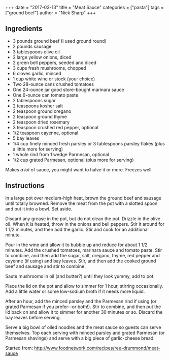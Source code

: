 +++
date = "2017-03-13"
title = "Meat Sauce"
categories = ["pasta"]
tags = ["ground beef"]
author = "Nick Sharp"
+++

## Ingredients

- 3 pounds ground beef (I used ground round)
- 2 pounds sausage
- 3 tablespoons olive oil 
- 2 large yellow onions, diced 
- 2 green bell peppers, seeded and diced 
- 3 cups fresh mushrooms, chopped
- 6 cloves garlic, minced 
- 1 cup white wine or stock (your choice) 
- Two 28-ounce cans crushed tomatoes 
- One 24-ounce jar good store-bought marinara sauce
- One 6-ounce can tomato paste 
- 2 tablespoons sugar 
- 2 teaspoons kosher salt 
- 2 teaspoon ground oregano 
- 2 teaspoon ground thyme 
- 2 teaspoon dried rosemary
- 3 teaspoon crushed red pepper, optional
- 1/2 teaspoon cayenne, optional
- 5 bay leaves 
- 1/4 cup finely minced fresh parsley or 3 tablespoons parsley flakes (plus a little more for serving)
- 1 whole rind from 1 wedge Parmesan, optional
- 1/2 cup grated Parmesan, optional (plus more for serving)

Makes _a lot_ of sauce, you might want to halve it or more. Freezes well.


## Instructions

In a large pot over medium-high heat, brown the ground beef and sausage until totally browned. Remove the meat from the pot with a slotted spoon and put it into a bowl. Set aside.

Discard any grease in the pot, but do not clean the pot. Drizzle in the olive oil. When it is heated, throw in the onions and bell peppers. Stir it around for 1 1/2 minutes, and then add the garlic. Stir and cook for an additional minute.

Pour in the wine and allow it to bubble up and reduce for about 1 1/2 minutes. Add the crushed tomatoes, marinara sauce and tomato paste. Stir to combine, and then add the sugar, salt, oregano, thyme, red pepper and cayenne (if using) and bay leaves. Stir, and then add the cooked ground beef and sausage and stir to combine. 

Saute mushrooms in oil (and butter?) until they look yummy, add to pot.

Place the lid on the pot and allow to simmer for 1 hour, stirring occasionally. Add a little water or some low-sodium broth if it needs more liquid.

After an hour, add the minced parsley and the Parmesan rind if using (or grated Parmesan if you prefer--or both!). Stir to combine, and then put the lid back on and allow it to simmer for another 30 minutes or so. Discard the bay leaves before serving.

Serve a big bowl of oiled noodles and the meat sauce so guests can serve themselves. Top each serving with minced parsley and grated Parmesan (or Parmesan shavings) and serve with a big piece of garlic-cheese bread.


Started from: http://www.foodnetwork.com/recipes/ree-drummond/meat-sauce

